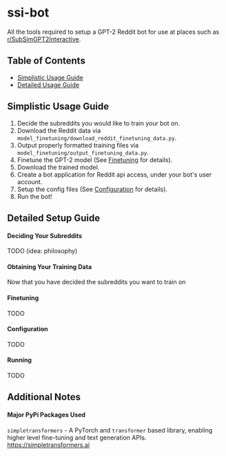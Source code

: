 # ssi-bot
All the tools required to setup a GPT-2 Reddit bot for use at places such as [r/SubSimGPT2Interactive](https://www.reddit.com/r/SubSimGPT2Interactive).
## Table of Contents
* [Simplistic Usage Guide](#Simplistic-Usage-Guide)
* [Detailed Usage Guide](#Detailed-Usage-Guide)
## Simplistic Usage Guide
1. Decide the subreddits you would like to train your bot on.
2. Download the Reddit data via `model_finetuning/download_reddit_finetuning_data.py`.
3. Output properly formatted training files via `model_finetuning/output_finetuning_data.py`.
4. Finetune the GPT-2 model (See [Finetuning](#Finetuning) for details).
5. Download the trained model.
6. Create a bot application for Reddit api access, under your bot's user account.
7. Setup the config files (See [Configuration](#Configuration) for details).
8. Run the bot!
## Detailed Setup Guide
#### Deciding Your Subreddits
TODO (idea: philosophy)
#### Obtaining Your Training Data
Now that you have decided the subreddits you want to train on
#### Finetuning
TODO
#### Configuration
TODO
#### Running
TODO
## Additional Notes
#### Major PyPi Packages Used
`simpletransformers` - A PyTorch and `transformer` based library, enabling higher level fine-tuning and text generation APIs.
	https://simpletransformers.ai
